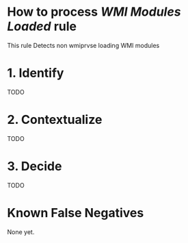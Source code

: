 # How to process *WMI Modules Loaded* rule
This rule Detects non wmiprvse loading WMI modules

# 1. Identify
TODO

# 2. Contextualize
TODO

# 3. Decide
TODO

# Known False Negatives
None yet.
